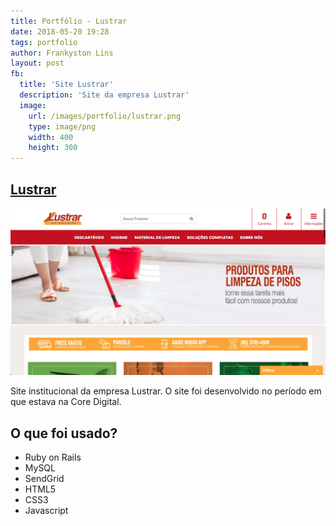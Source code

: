 ```yaml
---
title: Portfólio - Lustrar
date: 2018-05-20 19:28
tags: portfolio
author: Frankyston Lins
layout: post
fb:
  title: 'Site Lustrar'
  description: 'Site da empresa Lustrar'
  image:
    url: /images/portfolio/lustrar.png
    type: image/png
    width: 400
    height: 300
---
```


## [Lustrar](http://www.lustrar.com.br)

![Lustrar](/images/portfolio/lustrar.png "Lustrar")

Site institucional da empresa Lustrar. O site foi desenvolvido no período em que estava na Core Digital.

## O que foi usado?

- Ruby on Rails
- MySQL
- SendGrid
- HTML5
- CSS3
- Javascript
